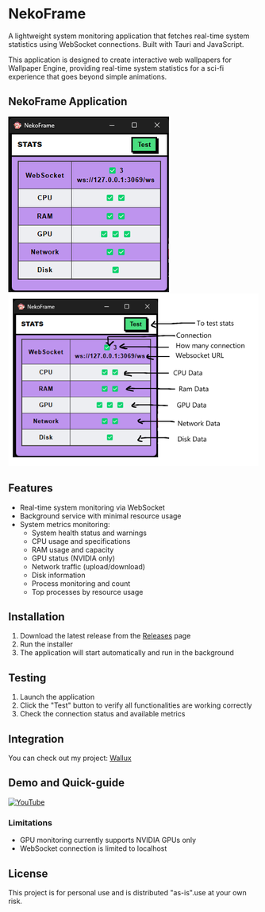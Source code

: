 # NekoFrame

A lightweight system monitoring application that fetches real-time system statistics using WebSocket connections. Built with Tauri and JavaScript.

This application is designed to create interactive web wallpapers for Wallpaper Engine, providing real-time system statistics for a sci-fi experience that goes beyond simple animations.

## NekoFrame Application

![NekoFrame](Assets/NekoFrame.png)
![NekoFrameInfo](Assets/NekoframeInfo.png)

## Features

- Real-time system monitoring via WebSocket
- Background service with minimal resource usage
- System metrics monitoring:
  - System health status and warnings
  - CPU usage and specifications
  - RAM usage and capacity
  - GPU status (NVIDIA only)
  - Network traffic (upload/download)
  - Disk information
  - Process monitoring and count
  - Top processes by resource usage

## Installation

1. Download the latest release from the [Releases](https://github.com/nubsuki/Nekoframe/releases) page
2. Run the installer
3. The application will start automatically and run in the background

## Testing

1. Launch the application
2. Click the "Test" button to verify all functionalities are working correctly
3. Check the connection status and available metrics

## Integration
You can check out my project: 
[Wallux](https://github.com/nubsuki/Wallux_wallpaper-engine)

## Demo and Quick-guide
[![YouTube](https://img.youtube.com/vi/VRLvY5bjuP8/maxresdefault.jpg)](https://youtu.be/VRLvY5bjuP8)


### Limitations

- GPU monitoring currently supports NVIDIA GPUs only
- WebSocket connection is limited to localhost 


## License
This project is for personal use and is distributed "as-is".use at your own risk.